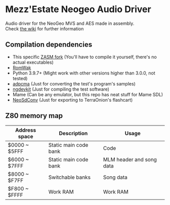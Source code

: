 # Mezz'Estate Neogeo Audio Driver

Audio driver for the NeoGeo MVS and AES made in assembly.<br/>
Check [the wiki](https://github.com/stereomimi/Mezz-Estate-NeoGeo-Audio-Driver/wiki) for further information

## Compilation dependencies
* This specific [ZASM fork](https://github.com/stereomimi/zasm) (You'll have to compile it yourself, there's no actual executables)
* [RomWak](https://github.com/freem/romwak)
* Python 3.9.7+ (Might work with other versions higher than 3.0.0, not tested)
* [adpcma](https://github.com/freem/adpcma) (Just for converting the test's program's samples)
* [ngdevkit](https://github.com/dciabrin/ngdevkit) (Just for compiling the test software)
* Mame (Can be any emulator, but this repo has neat stuff for Mame SDL)
* [NeoSdConv](https://github.com/city41/neosdconv) (Just for exporting to TerraOnion's flashcart)

## Z80 memory map
Address space | Description           | Usage
--------------|-----------------------|--------------------------
$0000 ~ $5FFF | Static main code bank | Code
$6000 ~ $7FFF | Static main code bank | MLM header and song data
$8000 ~ $F7FF | Switchable banks      | Song data
$F800 ~ $FFFF | Work RAM              | Work RAM
